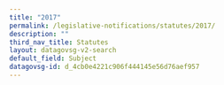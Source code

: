 ```yaml
---
title: "2017"
permalink: /legislative-notifications/statutes/2017/
description: ""
third_nav_title: Statutes
layout: datagovsg-v2-search
default_field: Subject
datagovsg-id: d_4cb0e4221c906f444145e56d76aef957
---
```

